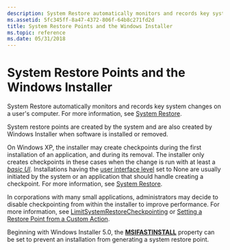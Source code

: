 ```yaml
---
description: System Restore automatically monitors and records key system changes on a user's computer. For more information, see System Restore.
ms.assetid: 5fc345ff-8a47-4372-806f-64b8c271fd2d
title: System Restore Points and the Windows Installer
ms.topic: reference
ms.date: 05/31/2018
---
```


# System Restore Points and the Windows Installer

System Restore automatically monitors and records key system changes on a user's computer. For more information, see [System Restore](../sr/system-restore-portal.md).

System restore points are created by the system and are also created by Windows Installer when software is installed or removed.

On Windows XP, the installer may create checkpoints during the first installation of an application, and during its removal. The installer only creates checkpoints in these cases when the change is run with at least a [*basic UI*](b-gly.md). Installations having the [user interface level](user-interface-levels.md) set to None are usually initiated by the system or an application that should handle creating a checkpoint. For more information, see [System Restore](../sr/system-restore-portal.md).

In corporations with many small applications, administrators may decide to disable checkpointing from within the installer to improve performance. For more information, see [LimitSystemRestoreCheckpointing](limitsystemrestorecheckpointing.md) or [Setting a Restore Point from a Custom Action](setting-a-restore-point-from-a-custom-action.md).

Beginning with Windows Installer 5.0, the [**MSIFASTINSTALL**](msifastinstall.md) property can be set to prevent an installation from generating a system restore point.

 

 
